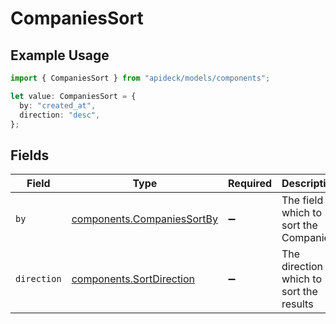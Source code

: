 # CompaniesSort

## Example Usage

```typescript
import { CompaniesSort } from "apideck/models/components";

let value: CompaniesSort = {
  by: "created_at",
  direction: "desc",
};
```

## Fields

| Field                                                                    | Type                                                                     | Required                                                                 | Description                                                              | Example                                                                  |
| ------------------------------------------------------------------------ | ------------------------------------------------------------------------ | ------------------------------------------------------------------------ | ------------------------------------------------------------------------ | ------------------------------------------------------------------------ |
| `by`                                                                     | [components.CompaniesSortBy](../../models/components/companiessortby.md) | :heavy_minus_sign:                                                       | The field on which to sort the Companies                                 | created_at                                                               |
| `direction`                                                              | [components.SortDirection](../../models/components/sortdirection.md)     | :heavy_minus_sign:                                                       | The direction in which to sort the results                               |                                                                          |